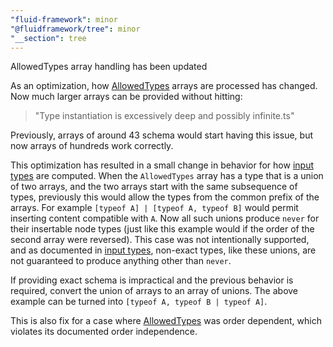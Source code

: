 ```yaml
---
"fluid-framework": minor
"@fluidframework/tree": minor
"__section": tree
---
```

AllowedTypes array handling has been updated

As an optimization, how [AllowedTypes](https://fluidframework.com/docs/api/fluid-framework/allowedtypes-typealias) arrays are processed has changed.
Now much larger arrays can be provided without hitting:

> "Type instantiation is excessively deep and possibly infinite.ts"

Previously, arrays of around 43 schema would start having this issue, but now arrays of hundreds work correctly.

This optimization has resulted in a small change in behavior for how [input types](https://fluidframework.com/docs/api/fluid-framework/input-typealias) are computed.
When the `AllowedTypes` array has a type that is a union of two arrays, and the two arrays start with the same subsequence of types,
previously this would allow the types from the common prefix of the arrays.
For example `[typeof A] | [typeof A, typeof B]` would permit inserting content compatible with `A`.
Now all such unions produce `never` for their insertable node types (just like this example would if the order of the second array were reversed).
This case was not intentionally supported, and as documented in [input types](https://fluidframework.com/docs/api/fluid-framework/input-typealias), non-exact types, like these unions,
are not guaranteed to produce anything other than `never`.

If providing exact schema is impractical and the previous behavior is required, convert the union of arrays to an array of unions.
The above example can be turned into `[typeof A, typeof B | typeof A]`.

This is also fix for a case where
[AllowedTypes](https://fluidframework.com/docs/api/fluid-framework/allowedtypes-typealias)
was order dependent, which violates its documented order independence.
